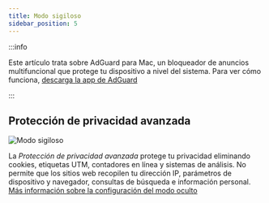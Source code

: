 ```yaml
---
title: Modo sigiloso
sidebar_position: 5
---
```


:::info

Este artículo trata sobre AdGuard para Mac, un bloqueador de anuncios multifuncional que protege tu dispositivo a nivel del sistema. Para ver cómo funciona, [descarga la app de AdGuard](https://agrd.io/download-kb-adblock)

:::

## Protección de privacidad avanzada

![Modo sigiloso](https://cdn.adtidy.org/content/kb/ad_blocker/mac/stealth.png)

La _Protección de privacidad avanzada_ protege tu privacidad eliminando cookies, etiquetas UTM, contadores en línea y sistemas de análisis. No permite que los sitios web recopilen tu dirección IP, parámetros de dispositivo y navegador, consultas de búsqueda e información personal. [Más información sobre la configuración del modo oculto](/general/stealth-mode)
